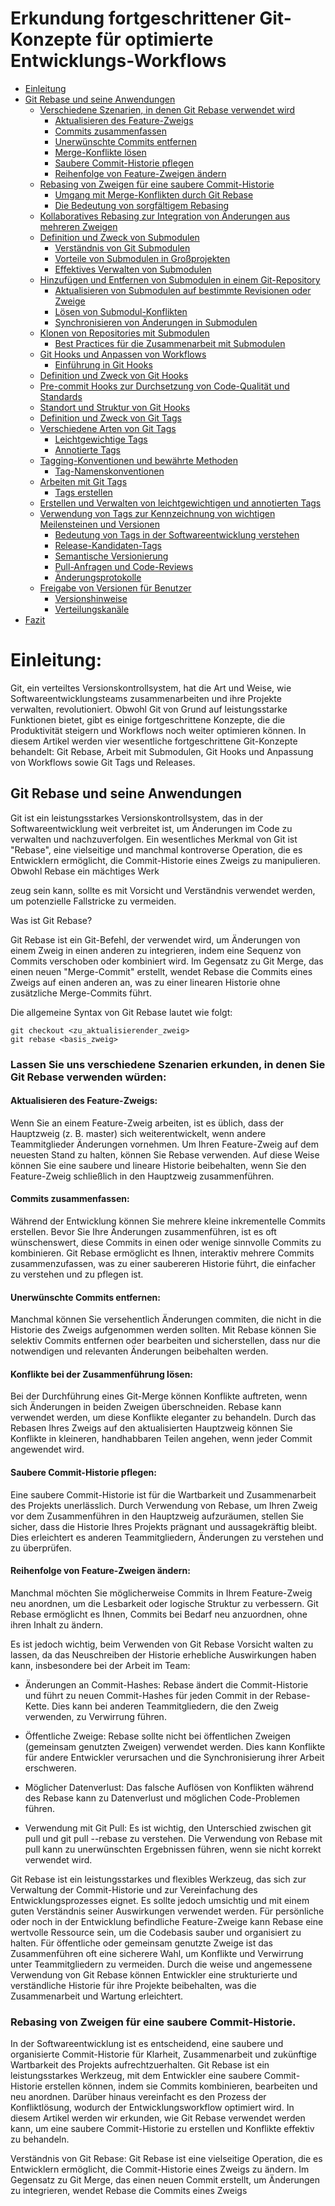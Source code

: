 # Erkundung fortgeschrittener Git-Konzepte für optimierte Entwicklungs-Workflows

- [Einleitung](#einleitung)
- [Git Rebase und seine Anwendungen](#git-rebase-und-seine-anwendungen)
  - [Verschiedene Szenarien, in denen Git Rebase verwendet wird](#verschiedene-szenarien-in-denen-git-rebase-verwendet-wird)
    - [Aktualisieren des Feature-Zweigs](#aktualisieren-des-feature-zweigs)
    - [Commits zusammenfassen](#commits-zusammenfassen)
    - [Unerwünschte Commits entfernen](#unerwünschte-commits-entfernen)
    - [Merge-Konflikte lösen](#merge-konflikte-lösen)
    - [Saubere Commit-Historie pflegen](#saubere-commit-historie-pflegen)
    - [Reihenfolge von Feature-Zweigen ändern](#reihenfolge-von-feature-zweigen-ändern)
  - [Rebasing von Zweigen für eine saubere Commit-Historie](#rebasing-von-zweigen-für-eine-saubere-commit-historie)
    - [Umgang mit Merge-Konflikten durch Git Rebase](#umgang-mit-merge-konflikten-durch-git-rebase)
    - [Die Bedeutung von sorgfältigem Rebasing](#die-bedeutung-von-sorgfältigem-rebasing)
  - [Kollaboratives Rebasing zur Integration von Änderungen aus mehreren Zweigen](#kollaboratives-rebasing-zur-integration-von-änderungen-aus-mehreren-zweigen)
  - [Definition und Zweck von Submodulen](#definition-und-zweck-von-submodulen)
    - [Verständnis von Git Submodulen](#verständnis-von-git-submodulen)
    - [Vorteile von Submodulen in Großprojekten](#vorteile-von-submodulen-in-großprojekten)
    - [Effektives Verwalten von Submodulen](#effektives-verwalten-von-submodulen)
  - [Hinzufügen und Entfernen von Submodulen in einem Git-Repository](#hinzufügen-und-entfernen-von-submodulen-in-einem-git-repository)
    - [Aktualisieren von Submodulen auf bestimmte Revisionen oder Zweige](#aktualisieren-von-submodulen-auf-bestimmte-revisionen-oder-zweige)
    - [Lösen von Submodul-Konflikten](#lösen-von-submodul-konflikten)
    - [Synchronisieren von Änderungen in Submodulen](#synchronisieren-von-änderungen-in-submodulen)
  - [Klonen von Repositories mit Submodulen](#klonen-von-repositories-mit-submodulen)
    - [Best Practices für die Zusammenarbeit mit Submodulen](#best-practices-für-die-zusammenarbeit-mit-submodulen)
  - [Git Hooks und Anpassen von Workflows](#git-hooks-und-anpassen-von-workflows)
    - [Einführung in Git Hooks](#einführung-in-git-hooks)
  - [Definition und Zweck von Git Hooks](#definition-und-zweck-von-git-hooks)
  - [Pre-commit Hooks zur Durchsetzung von Code-Qualität und Standards](#pre-commit-hooks-zur-durchsetzung-von-code-qualität-und-standards)
  - [Standort und Struktur von Git Hooks](#standort-und-struktur-von-git-hooks)
  - [Definition und Zweck von Git Tags](#definition-und-zweck-von-git-tags)
  - [Verschiedene Arten von Git Tags](#verschiedene-arten-von-git-tags)
    - [Leichtgewichtige Tags](#leichtgewichtige-tags)
    - [Annotierte Tags](#annotierte-tags)
  - [Tagging-Konventionen und bewährte Methoden](#tagging-konventionen-und-bewährte-methoden)
    - [Tag-Namenskonventionen](#tag-namenskonventionen)
  - [Arbeiten mit Git Tags](#arbeiten-mit-git-tags)
    - [Tags erstellen](#tags-erstellen)
  - [Erstellen und Verwalten von leichtgewichtigen und annotierten Tags](#erstellen-und-verwalten-von-leichtgewichtigen-und-annotierten-tags)
  - [Verwendung von Tags zur Kennzeichnung von wichtigen Meilensteinen und Versionen](#verwendung-von-tags-zur-kennzeichnung-von-wichtigen-meilensteinen-und-versionen)
    - [Bedeutung von Tags in der Softwareentwicklung verstehen](#bedeutung-von-tags-in-der-softwareentwicklung-verstehen)
    - [Release-Kandidaten-Tags](#release-kandidaten-tags)
    - [Semantische Versionierung](#semantische-versionierung)
    - [Pull-Anfragen und Code-Reviews](#pull-anfragen-und-code-reviews)
    - [Änderungsprotokolle](#änderungsprotokolle)
  - [Freigabe von Versionen für Benutzer](#freigabe-von-versionen-für-benutzer)
    - [Versionshinweise](#versionshinweise)
    - [Verteilungskanäle](#verteilungskanäle)
- [Fazit](#fazit)

# Einleitung:
Git, ein verteiltes Versionskontrollsystem, hat die Art und Weise, wie Softwareentwicklungsteams zusammenarbeiten und ihre Projekte verwalten, revolutioniert. Obwohl Git von Grund auf leistungsstarke Funktionen bietet, gibt es einige fortgeschrittene Konzepte, die die Produktivität steigern und Workflows noch weiter optimieren können. In diesem Artikel werden vier wesentliche fortgeschrittene Git-Konzepte behandelt: Git Rebase, Arbeit mit Submodulen, Git Hooks und Anpassung von Workflows sowie Git Tags und Releases.

## Git Rebase und seine Anwendungen
Git ist ein leistungsstarkes Versionskontrollsystem, das in der Softwareentwicklung weit verbreitet ist, um Änderungen im Code zu verwalten und nachzuverfolgen. Ein wesentliches Merkmal von Git ist "Rebase", eine vielseitige und manchmal kontroverse Operation, die es Entwicklern ermöglicht, die Commit-Historie eines Zweigs zu manipulieren. Obwohl Rebase ein mächtiges Werk

zeug sein kann, sollte es mit Vorsicht und Verständnis verwendet werden, um potenzielle Fallstricke zu vermeiden.

Was ist Git Rebase?

Git Rebase ist ein Git-Befehl, der verwendet wird, um Änderungen von einem Zweig in einen anderen zu integrieren, indem eine Sequenz von Commits verschoben oder kombiniert wird. Im Gegensatz zu Git Merge, das einen neuen "Merge-Commit" erstellt, wendet Rebase die Commits eines Zweigs auf einen anderen an, was zu einer linearen Historie ohne zusätzliche Merge-Commits führt.

Die allgemeine Syntax von Git Rebase lautet wie folgt:
```
git checkout <zu_aktualisierender_zweig>
git rebase <basis_zweig>
```
### Lassen Sie uns verschiedene Szenarien erkunden, in denen Sie Git Rebase verwenden würden:

#### Aktualisieren des Feature-Zweigs:
Wenn Sie an einem Feature-Zweig arbeiten, ist es üblich, dass der Hauptzweig (z. B. master) sich weiterentwickelt, wenn andere Teammitglieder Änderungen vornehmen. Um Ihren Feature-Zweig auf dem neuesten Stand zu halten, können Sie Rebase verwenden. Auf diese Weise können Sie eine saubere und lineare Historie beibehalten, wenn Sie den Feature-Zweig schließlich in den Hauptzweig zusammenführen.

#### Commits zusammenfassen:
Während der Entwicklung können Sie mehrere kleine inkrementelle Commits erstellen. Bevor Sie Ihre Änderungen zusammenführen, ist es oft wünschenswert, diese Commits in einen oder wenige sinnvolle Commits zu kombinieren. Git Rebase ermöglicht es Ihnen, interaktiv mehrere Commits zusammenzufassen, was zu einer saubereren Historie führt, die einfacher zu verstehen und zu pflegen ist.

#### Unerwünschte Commits entfernen:
Manchmal können Sie versehentlich Änderungen commiten, die nicht in die Historie des Zweigs aufgenommen werden sollten. Mit Rebase können Sie selektiv Commits entfernen oder bearbeiten und sicherstellen, dass nur die notwendigen und relevanten Änderungen beibehalten werden.

#### Konflikte bei der Zusammenführung lösen:
Bei der Durchführung eines Git-Merge können Konflikte auftreten, wenn sich Änderungen in beiden Zweigen überschneiden. Rebase kann verwendet werden, um diese Konflikte eleganter zu behandeln. Durch das Rebasen Ihres Zweigs auf den aktualisierten Hauptzweig können Sie Konflikte in kleineren, handhabbaren Teilen angehen, wenn jeder Commit angewendet wird.

#### Saubere Commit-Historie pflegen:
Eine saubere Commit-Historie ist für die Wartbarkeit und Zusammenarbeit des Projekts unerlässlich. Durch Verwendung von Rebase, um Ihren Zweig vor dem Zusammenführen in den Hauptzweig aufzuräumen, stellen Sie sicher, dass die Historie Ihres Projekts prägnant und aussagekräftig bleibt. Dies erleichtert es anderen Teammitgliedern, Änderungen zu verstehen und zu überprüfen.

#### Reihenfolge von Feature-Zweigen ändern:
Manchmal möchten Sie möglicherweise Commits in Ihrem Feature-Zweig neu anordnen, um die Lesbarkeit oder logische Struktur zu verbessern. Git Rebase ermöglicht es Ihnen, Commits bei Bedarf neu anzuordnen, ohne ihren Inhalt zu ändern.

Es ist jedoch wichtig, beim Verwenden von Git Rebase Vorsicht walten zu lassen, da das Neuschreiben der Historie erhebliche Auswirkungen haben kann, insbesondere bei der Arbeit im Team:

- Änderungen an Commit-Hashes: Rebase ändert die Commit-Historie und führt zu neuen Commit-Hashes für jeden Commit in der Rebase-Kette. Dies kann bei anderen Teammitgliedern, die den Zweig verwenden, zu Verwirrung führen.

- Öffentliche Zweige: Rebase sollte nicht bei öffentlichen Zweigen (gemeinsam genutzten Zweigen) verwendet werden. Dies kann Konflikte für andere Entwickler verursachen und die Synchronisierung ihrer Arbeit erschweren.

- Möglicher Datenverlust: Das falsche Auflösen von Konflikten während des Rebase kann zu Datenverlust und möglichen Code-Problemen führen.

- Verwendung mit Git Pull: Es ist wichtig, den Unterschied zwischen git pull und git pull --rebase zu verstehen. Die Verwendung von Rebase mit pull kann zu unerwünschten Ergebnissen führen, wenn sie nicht korrekt verwendet wird.

Git Rebase ist ein leistungsstarkes und flexibles Werkzeug, das sich zur Verwaltung der Commit-Historie und zur Vereinfachung des Entwicklungsprozesses eignet. Es sollte jedoch umsichtig und mit einem guten Verständnis seiner Auswirkungen verwendet werden. Für persönliche oder noch in der Entwicklung befindliche Feature-Zweige kann Rebase eine wertvolle Ressource sein, um die Codebasis sauber und organisiert zu halten. Für öffentliche oder gemeinsam genutzte Zweige ist das Zusammenführen oft eine sicherere Wahl, um Konflikte und Verwirrung unter Teammitgliedern zu vermeiden. Durch die weise und angemessene Verwendung von Git Rebase können Entwickler eine strukturierte und verständliche Historie für ihre Projekte beibehalten, was die Zusammenarbeit und Wartung erleichtert.

### Rebasing von Zweigen für eine saubere Commit-Historie.
In der Softwareentwicklung ist es entscheidend, eine saubere und organisierte Commit-Historie für Klarheit, Zusammenarbeit und zukünftige Wartbarkeit des Projekts aufrechtzuerhalten. Git Rebase ist ein leistungsstarkes Werkzeug, mit dem Entwickler eine saubere Commit-Historie erstellen können, indem sie Commits kombinieren, bearbeiten und neu anordnen. Darüber hinaus vereinfacht es den Prozess der Konfliktlösung, wodurch der Entwicklungsworkflow optimiert wird. In diesem Artikel werden wir erkunden, wie Git Rebase verwendet werden kann, um eine saubere Commit-Historie zu erstellen und Konflikte effektiv zu behandeln.

Verständnis von Git Rebase:
Git Rebase ist eine vielseitige Operation, die es Entwicklern ermöglicht, die Commit-Historie eines Zweigs zu ändern. Im Gegensatz zu Git Merge, das einen neuen Commit erstellt, um Änderungen zu integrieren, wendet Rebase die Commits eines Zweigs